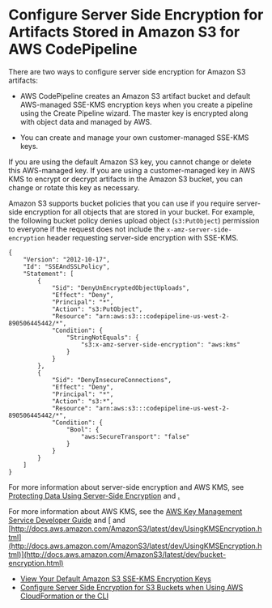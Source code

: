 # Configure Server Side Encryption for Artifacts Stored in Amazon S3 for AWS CodePipeline<a name="S3-artifact-encryption"></a>

There are two ways to configure server side encryption for Amazon S3 artifacts:

+ AWS CodePipeline creates an Amazon S3 artifact bucket and default AWS\-managed SSE\-KMS encryption keys when you create a pipeline using the Create Pipeline wizard\. The master key is encrypted along with object data and managed by AWS\.

+ You can create and manage your own customer\-managed SSE\-KMS keys\.

If you are using the default Amazon S3 key, you cannot change or delete this AWS\-managed key\. If you are using a customer\-managed key in AWS KMS to encrypt or decrypt artifacts in the Amazon S3 bucket, you can change or rotate this key as necessary\.

Amazon S3 supports bucket policies that you can use if you require server\-side encryption for all objects that are stored in your bucket\. For example, the following bucket policy denies upload object \(`s3:PutObject`\) permission to everyone if the request does not include the `x-amz-server-side-encryption` header requesting server\-side encryption with SSE\-KMS\.

```
{
    "Version": "2012-10-17",
    "Id": "SSEAndSSLPolicy",
    "Statement": [
        {
            "Sid": "DenyUnEncryptedObjectUploads",
            "Effect": "Deny",
            "Principal": "*",
            "Action": "s3:PutObject",
            "Resource": "arn:aws:s3:::codepipeline-us-west-2-890506445442/*",
            "Condition": {
                "StringNotEquals": {
                    "s3:x-amz-server-side-encryption": "aws:kms"
                }
            }
        },
        {
            "Sid": "DenyInsecureConnections",
            "Effect": "Deny",
            "Principal": "*",
            "Action": "s3:*",
            "Resource": "arn:aws:s3:::codepipeline-us-west-2-890506445442/*",
            "Condition": {
                "Bool": {
                    "aws:SecureTransport": "false"
                }
            }
        }
    ]
}
```

For more information about server\-side encryption and AWS KMS, see [Protecting Data Using Server\-Side Encryption](http://docs.aws.amazon.com/AmazonS3/latest/dev/serv-side-encryption.html) and [\.](http://docs.aws.amazon.com/AmazonS3/latest/dev/UsingKMSEncryption.html)

For more information about AWS KMS, see the [AWS Key Management Service Developer Guide](http://docs.aws.amazon.com/kms/latest/developerguide/) and [ and [http://docs.aws.amazon.com/AmazonS3/latest/dev/UsingKMSEncryption.html](http://docs.aws.amazon.com/AmazonS3/latest/dev/UsingKMSEncryption.html)](http://docs.aws.amazon.com/AmazonS3/latest/dev/bucket-encryption.html)


+ [View Your Default Amazon S3 SSE\-KMS Encryption Keys](S3-view-default-keys.md)
+ [Configure Server Side Encryption for S3 Buckets when Using AWS CloudFormation or the CLI](S3-rotate-customer-key.md)